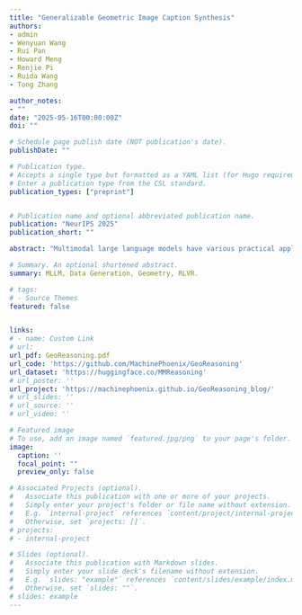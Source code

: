 ```yaml
---
title: "Generalizable Geometric Image Caption Synthesis"
authors:
- admin
- Wenyuan Wang
- Rui Pan
- Howard Meng
- Renjie Pi
- Ruida Wang
- Tong Zhang

author_notes:
- ""
date: "2025-05-16T00:00:00Z"
doi: ""

# Schedule page publish date (NOT publication's date).
publishDate: ""

# Publication type.
# Accepts a single type but formatted as a YAML list (for Hugo requirements).
# Enter a publication type from the CSL standard.
publication_types: ["preprint"]


# Publication name and optional abbreviated publication name.
publication: "NeurIPS 2025"
publication_short: ""

abstract: "Multimodal large language models have various practical applications that demand strong reasoning abilities. Despite recent advancements in this area, these models still struggle to solve complex geometric problems. A key challenge stems from the lack of high-quality image-text pair datasets for understanding geometric images. Furthermore, most template-based data synthesis pipelines typically fail to generalize to questions outside their predefined templates. In this paper, we mitigate this issue by introducing a complementary RLHF process into the data generation pipeline. By adopting RAFT to adjust captions for image-text pairs generated from fewer than 50 templates and using reward signals derived from downstream mathematical problem-solving tasks, our pipeline successfully captures the key features of geometry problem-solving. This enables better task generalization and yields non-trivial improvements. Furthermore, the generated dataset also enhances the general mathematical reasoning capabilities of multimodal large language models beyond the domain of geometric mathematical problems, yielding accuracy improvements of 2.8%–5.3% in arithmetic, algebraic, and numerical tasks with even non-geometric input images."

# Summary. An optional shortened abstract.
summary: MLLM, Data Generation, Geometry, RLVR.

# tags:
# - Source Themes
featured: false


links:
# - name: Custom Link
# url: 
url_pdf: GeoReasoning.pdf
url_code: 'https://github.com/MachinePhoenix/GeoReasoning'
url_dataset: 'https://huggingface.co/MMReasoning'
# url_poster: ''
url_project: 'https://machinephoenix.github.io/GeoReasoning_blog/'
# url_slides: ''
# url_source: ''
# url_video: ''

# Featured image
# To use, add an image named `featured.jpg/png` to your page's folder. 
image:
  caption: ''
  focal_point: ""
  preview_only: false

# Associated Projects (optional).
#   Associate this publication with one or more of your projects.
#   Simply enter your project's folder or file name without extension.
#   E.g. `internal-project` references `content/project/internal-project/index.md`.
#   Otherwise, set `projects: []`.
# projects:
# - internal-project

# Slides (optional).
#   Associate this publication with Markdown slides.
#   Simply enter your slide deck's filename without extension.
#   E.g. `slides: "example"` references `content/slides/example/index.md`.
#   Otherwise, set `slides: ""`.
# slides: example
---
```


<!-- {{% callout note %}}
Create your slides in Markdown - click the *Slides* button to check out the example.
{{% /callout %}}

Add the publication's **full text** or **supplementary notes** here. You can use rich formatting such as including [code, math, and images](https://wowchemy.com/docs/content/writing-markdown-latex/). -->
